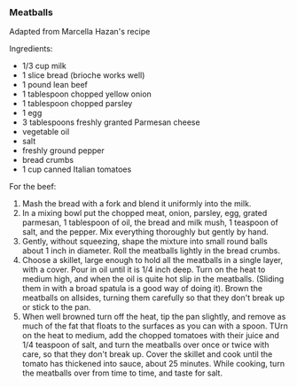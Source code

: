 ### Meatballs

Adapted from Marcella Hazan's recipe

Ingredients:

- 1/3 cup milk
- 1 slice bread (brioche works well)
- 1 pound lean beef
- 1 tablespoon chopped yellow onion
- 1 tablespoon chopped parsley
- 1 egg
- 3 tablespoons freshly granted Parmesan cheese
- vegetable oil
- salt
- freshly ground pepper
- bread crumbs
- 1 cup canned Italian tomatoes

For the beef: 
1. Mash the bread with a fork and blend it uniformly into the milk.
2. In a mixing bowl put the chopped meat, onion, parsley, egg, grated parmesan, 1 tablespoon of oil, the bread and milk mush, 1 teaspoon of salt, and the pepper. Mix everything thoroughly but gently by hand.
3. Gently, without squeezing, shape the mixture into small round balls about 1 inch in diameter. Roll the meatballs lightly in the bread crumbs.
4. Choose a skillet, large enough to hold all the meatballs in a single layer, with a cover. Pour in oil until it is 1/4 inch deep. Turn on the heat to medium high, and when the oil is quite hot slip in the meatballs. (Sliding them in with a broad spatula is a good way of doing it). Brown the meatballs on allsides, turning them carefully so that they don't break up or stick to the pan.
5. When well browned turn off the heat, tip the pan slightly, and remove as much of the fat that floats to the surfaces as you can with a spoon. TUrn on the heat to medium, add the chopped tomatoes with their juice and 1/4 teaspoon of salt, and turn the meatballs over once or twice with care, so that they don't break up. Cover the skillet and cook until the tomato has thickened into sauce, about 25 minutes. While cooking, turn the meatballs over from time to time, and taste for salt.
